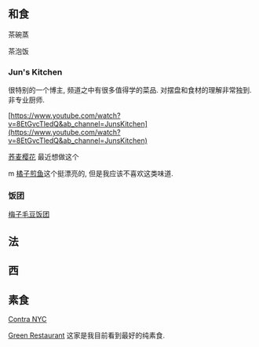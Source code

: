 

## 和食

茶碗蒸

茶泡饭

### Jun's Kitchen
很特别的一个博主, 频道之中有很多值得学的菜品. 对摆盘和食材的理解非常独到. 非专业厨师. 

[https://www.youtube.com/watch?v=8EtGvcTledQ&ab_channel=JunsKitchen](https://www.youtube.com/watch?v=8EtGvcTledQ&ab_channel=JunsKitchen)

[](https://www.youtube.com/watch?v=MIF4Imp92OM&ab_channel=JunsKitchen)

[](https://www.youtube.com/watch?v=2BgtftaJAWA&ab_channel=JunsKitchen)

[荞麦樱花](https://www.youtube.com/watch?v=XPp6RrEGc5k&ab_channel=JunsKitchen) 最近想做这个

[](https://www.youtube.com/watch?v=QIqMp-erjvg&ab_channel=JunsKitchen)
 m
[橘子煎鱼](https://www.youtube.com/watch?v=wAj3fltMu28&ab_channel=JunsKitchen)这个挺漂亮的, 但是我应该不喜欢这类味道. 

### 饭团

[梅子毛豆饭团](https://www.youtube.com/watch?v=KbSMogPQYg0&ab_channel=MASA%E3%81%AE%E6%96%99%E7%90%86ABC)


## 法

## 西


## 素食

[Contra NYC](https://www.yelp.com/biz/contra-new-york)

[Green Restaurant](https://www.yelp.com/biz_photos/greens-restaurant-san-francisco-5?start=90&tab=food)
这家是我目前看到最好的纯素食. 
